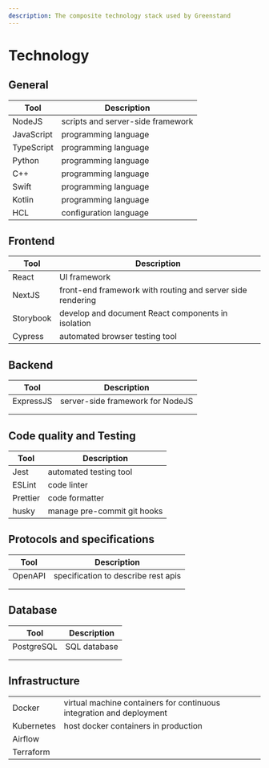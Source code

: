 ```yaml
---
description: The composite technology stack used by Greenstand
---
```


# Technology

## General

| Tool       | Description                       |
| ---------- | --------------------------------- |
| NodeJS     | scripts and server-side framework |
| JavaScript | programming language              |
| TypeScript | programming language              |
| Python     | programming language              |
| C++        | programming language              |
| Swift      | programming language              |
| Kotlin     | programming language              |
| HCL        | configuration language            |

## Frontend

| Tool      | Description                                                |
| --------- | ---------------------------------------------------------- |
| React     | UI framework                                               |
| NextJS    | front-end framework with routing and server side rendering |
| Storybook | develop and document React components in isolation         |
| Cypress   | automated browser testing tool                             |

## Backend

| Tool      | Description                      |
| --------- | -------------------------------- |
| ExpressJS | server-side framework for NodeJS |
|           |                                  |
|           |                                  |

## Code quality and Testing

| Tool     | Description                 |
| -------- | --------------------------- |
| Jest     | automated testing tool      |
| ESLint   | code linter                 |
| Prettier | code formatter              |
| husky    | manage pre-commit git hooks |

## Protocols and specifications

| Tool    | Description                         |
| ------- | ----------------------------------- |
| OpenAPI | specification to describe rest apis |
|         |                                     |
|         |                                     |

## Database

| Tool       | Description  |
| ---------- | ------------ |
| PostgreSQL | SQL database |
|            |              |
|            |              |

## Infrastructure

|            |                                                                      |
| ---------- | -------------------------------------------------------------------- |
| Docker     | virtual machine containers for continuous integration and deployment |
| Kubernetes | host docker containers in production                                 |
| Airflow    |                                                                      |
| Terraform  |                                                                      |
